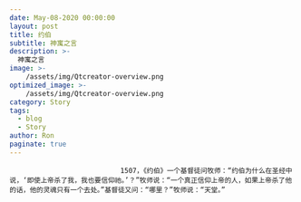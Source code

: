 ```yaml
---
date: May-08-2020 00:00:00
layout: post
title: 约伯
subtitle: 神寓之言
description: >-
  神寓之言
image: >-
    /assets/img/Qtcreator-overview.png
optimized_image: >-
    /assets/img/Qtcreator-overview.png
category: Story
tags:
  - blog
  - Story
author: Ron
paginate: true
---
```


							　　1507，《约伯》一个基督徒问牧师：“约伯为什么在圣经中说，‘即使上帝杀了我，我也要信仰祂。’？”牧师说：“一个真正信仰上帝的人，如果上帝杀了他的话，他的灵魂只有一个去处。”基督徒又问：“哪里？”牧师说：“天堂。”
							
							
						
